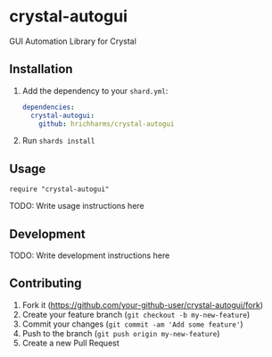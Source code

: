 # crystal-autogui

GUI Automation Library for Crystal

## Installation

1. Add the dependency to your `shard.yml`:

   ```yaml
   dependencies:
     crystal-autogui:
       github: hrichharms/crystal-autogui
   ```

2. Run `shards install`

## Usage

```crystal
require "crystal-autogui"
```

TODO: Write usage instructions here

## Development

TODO: Write development instructions here

## Contributing

1. Fork it (<https://github.com/your-github-user/crystal-autogui/fork>)
2. Create your feature branch (`git checkout -b my-new-feature`)
3. Commit your changes (`git commit -am 'Add some feature'`)
4. Push to the branch (`git push origin my-new-feature`)
5. Create a new Pull Request
